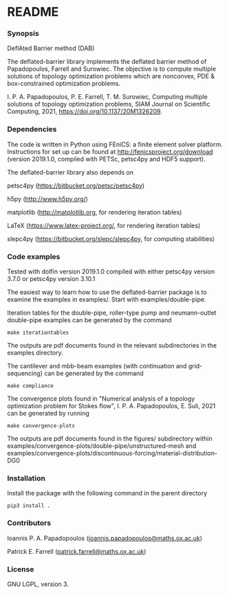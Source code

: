 # README #

### Synopsis ###

DeflAted Barrier method (DAB)

The deflated-barrier library implements the deflated barrier method of Papadopoulos, Farrell and Surowiec. The objective is to compute multiple solutions of topology optimization problems which are nonconvex, PDE & box-constrained optimization problems.

I. P. A. Papadopoulos, P. E. Farrell, T. M. Surowiec, Computing multiple solutions of topology optimization problems, SIAM Journal on Scientific Computing, 2021, https://doi.org/10.1137/20M1326209. 
### Dependencies ###


The code is written in Python using FEniCS: a finite element solver platform. Instructions for set up can be found at http://fenicsproject.org/download (version 2019.1.0, compiled with PETSc, petsc4py and HDF5 support).


The deflated-barrier library also depends on

petsc4py (https://bitbucket.org/petsc/petsc4py)

h5py (http://www.h5py.org/)

matplotlib (http://matplotlib.org, for rendering iteration tables)

LaTeX (https://www.latex-project.org/, for rendering iteration tables)

slepc4py (https://bitbucket.org/slepc/slepc4py, for computing stabilities)

### Code examples ###

Tested with dolfin version 2019.1.0 compiled with either petsc4py version 3.7.0 or petsc4py version 3.10.1

The easiest way to learn how to use the deflated-barrier package is to examine the examples in examples/. Start with examples/double-pipe.

Iteration tables for the double-pipe, roller-type pump and neumann-outlet double-pipe examples can be generated by the command

	make iterationtables

The outputs are pdf documents found in the relevant subdirectories in the examples directory.

The cantilever and mbb-beam examples (with continuation and grid-sequencing) can be generated by the command

	make compliance

The convergence plots found in "Numerical analysis of a topology optimization problem for Stokes flow", I. P. A. Papadopoulos, E. Suli, 2021 can be generated by running

	make convergence-plots

The outputs are pdf documents found in the figures/ subdirectory within examples/convergence-plots/double-pipe/unstructured-mesh and examples/convergence-plots/discontinuous-forcing/material-distribution-DG0

### Installation ###

Install the package with the following command in the parent directory

	pip3 install .


### Contributors ###

Ioannis P. A. Papadopoulos (ioannis.papadopoulos@maths.ox.ac.uk)

Patrick E. Farrell (patrick.farrell@maths.ox.ac.uk)


### License ###

GNU LGPL, version 3.
